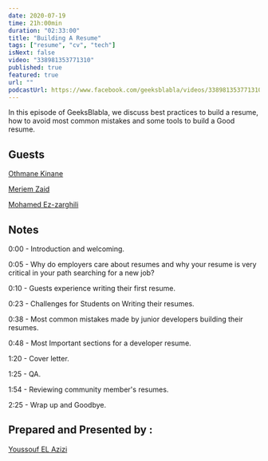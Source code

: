 ```yaml
---
date: 2020-07-19
time: 21h:00min
duration: "02:33:00"
title: "Building A Resume"
tags: ["resume", "cv", "tech"]
isNext: false
video: "338981353771310"
published: true
featured: true
url: ""
podcastUrl: https://www.facebook.com/geeksblabla/videos/338981353771310/
---
```


In this episode of GeeksBlabla, we discuss best practices to build a resume, how to avoid most common mistakes and some tools to build a Good resume.

## Guests

[Othmane Kinane](https://www.facebook.com/o.kinane/)

[Meriem Zaid](https://www.facebook.com/MeriemZaid)

[Mohamed Ez-zarghili](https://www.facebook.com/mohamed.ezzarghili)

## Notes

0:00 - Introduction and welcoming.

0:05 - Why do employers care about resumes and why your resume is very critical in your path searching for a new job?

0:10 - Guests experience writing their first resume.

0:23 - Challenges for Students on Writing their resumes.

0:38 - Most common mistakes made by junior developers building their resumes.

0:48 - Most Important sections for a developer resume.

1:20 - Cover letter.

1:25 - QA.

1:54 - Reviewing community member's resumes.

2:25 - Wrap up and Goodbye.

## Prepared and Presented by :

[Youssouf EL Azizi](https://elazizi.com/)
